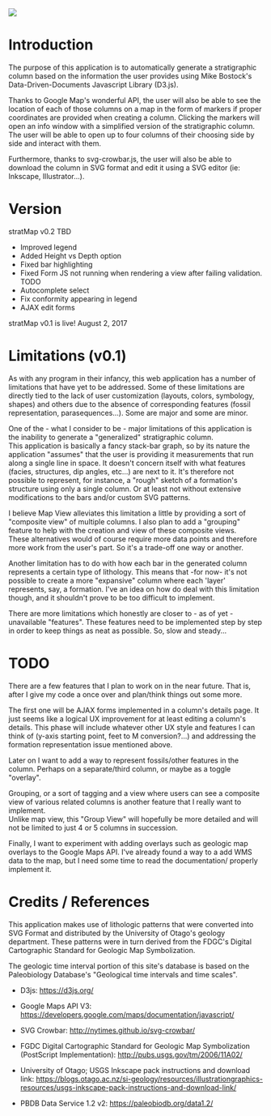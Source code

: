<img src=http://imgur.com/aEj2oyC.png>

# Introduction

The purpose of this application is to automatically generate a stratigraphic 
column based on the information the user provides using 
Mike Bostock's Data-Driven-Documents Javascript Library (D3.js).  


Thanks to Google Map's wonderful API, the user will also be able to see the 
location of each of those columns on a map in the form of markers if proper 
coordinates are provided when creating a column.  Clicking the markers will open 
an info window with a simplified version of the stratigraphic column.  The user
will be able to open up to four columns of their choosing side by side and 
interact with them.


Furthermore, thanks to svg-crowbar.js, the user will also be able to download 
the column in SVG format and edit it using a SVG editor
(ie: Inkscape, Illustrator...).


# Version


stratMap v0.2 TBD
+ Improved legend
+ Added Height vs Depth option
+ Fixed bar highlighting
+ Fixed Form JS not running when rendering a view after failing validation.
TODO
+ Autocomplete select
+ Fix conformity appearing in legend
+ AJAX edit forms

stratMap v0.1 is live! August 2, 2017


# Limitations (v0.1)


As with any program in their infancy, this web application has a number of 
limitations that have yet to be addressed.  Some of these limitations are
directly tied to the lack of user customization (layouts, colors, symbology, shapes)
and others due to the absence of corresponding features (fossil representation, 
parasequences...).  Some are major and some are minor.


One of the - what I consider to be - major limitations of this application 
is the inability to generate a "generalized" stratigraphic column.  
This application is basically a fancy stack-bar graph, so by its nature 
the application "assumes" that the user is providing it measurements 
that run along a single line in space.  It doesn't concern itself with what features
(facies, structures, dip angles, etc...) are next to it.  It's therefore not 
possible to represent, for instance, a "rough" sketch of a formation's structure using 
only a single column.  Or at least not without extensive modifications to the 
bars and/or custom SVG patterns.


I believe Map View alleviates this limitation a little by 
providing a sort of "composite view" of multiple columns.  I also plan to add a 
"grouping" feature to help with the creation and view of these composite views.  
These alternatives would of course require more data points and therefore
more work from the user's part.  So it's a trade-off one way or another.


Another limitation has to do with how each bar in the generated column represents 
a certain type of lithology.  This means that -for now- it's not possible to create
a more "expansive" column where each 'layer' represents, say, a formation.  I've an
idea on how do deal with this limitation though, and it shouldn't prove to be too
difficult to implement.


There are more limitations which honestly are closer to - as of yet - unavailable 
"features".  These features need to be implemented step by step in order to 
keep things as neat as possible.  So, slow and steady...


# TODO


There are a few features that I plan to work on in the near future.  That is,
after I give my code a once over and plan/think things out some more.


The first one will be AJAX forms implemented in a column's details
page.  It just seems like a logical UX improvement for at least editing
a column's details.  This phase will include whatever other UX style and features
I can think of (y-axis starting point, feet to M conversion?...) and 
addressing the formation representation issue mentioned above.


Later on I want to add a way to represent fossils/other features 
in the column.  Perhaps on a separate/third column, or maybe as a toggle "overlay".


Grouping, or a sort of tagging and a view where users can see a composite view
of various related columns is another feature that I really want to implement.  
Unlike map view, this "Group View" will hopefully be more detailed and will not
be limited to just 4 or 5 columns in succession.


Finally, I want to experiment with adding overlays such as geologic map overlays 
to the Google Maps API.  I've already found a way to a add WMS data to the map, but I 
need some time to read the documentation/ properly implement it.


# Credits / References


This application makes use of lithologic patterns that were converted into 
SVG Format and distributed by the University of Otago's geology department.  These patterns were
in turn derived from the FDGC's Digital Cartographic Standard for Geologic Map 
Symbolization.


The geologic time interval portion of this site's database is based on the 
Paleobiology Database's "Geological time intervals and time scales".


+ D3js:
https://d3js.org/


+ Google Maps API V3:
https://developers.google.com/maps/documentation/javascript/


+ SVG Crowbar:
http://nytimes.github.io/svg-crowbar/


+ FGDC Digital Cartographic Standard for Geologic Map Symbolization (PostScript Implementation):
http://pubs.usgs.gov/tm/2006/11A02/


+ University of Otago; USGS Inkscape pack instructions and download link:
https://blogs.otago.ac.nz/si-geology/resources/illustrationgraphics-resources/usgs-inkscape-pack-instructions-and-download-link/


+ PBDB Data Service 1.2 v2:
https://paleobiodb.org/data1.2/
